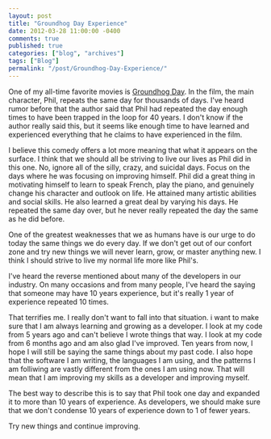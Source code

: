 ```yaml
---
layout: post
title: "Groundhog Day Experience"
date: 2012-03-28 11:00:00 -0400
comments: true
published: true
categories: ["blog", "archives"]
tags: ["Blog"]
permalink: "/post/Groundhog-Day-Experience/"
---
```

<!-- more -->

<p>One of my all-time favorite movies is <a href="http://en.wikipedia.org/wiki/Groundhog_Day_(film)" target="_blank">Groundhog Day</a>. In the film,&nbsp;the main character, Phil, repeats the same day for thousands of days. I've heard rumor before that the author said that Phil had repeated the day enough times to have been trapped in the loop for 40 years. I don't know if the author really said this, but it seems like enough time to have learned and experienced everything that he claims to have experienced in the film.</p>
<p>I believe this comedy offers a lot more meaning that what it appears on the surface. I think that we should all be striving to live our lives as Phil did in this one. No, ignore all of the silly, crazy, and suicidal days. Focus on the days where he was focusing on improving himself. Phil did a great thing in motivating himself to learn to speak French, play the piano, and genuinely change his character and outlook on life. He attained many artistic abilities and social skills. He also learned a great deal by varying his days. He repeated the same day over, but he never really repeated the day the same as he did before.</p>
<p>One of the greatest weaknesses that we as humans have is our urge to do today the same things we do every day. If we don't get out of our confort zone and try new things we will never learn, grow, or master anything new. I think I should strive to live my normal life more like Phil's.&nbsp;</p>
<p>I've heard the reverse mentioned about many of the developers in our industry. On many occasions and from many people, I've heard the saying that someone may have 10 years experience, but it's really 1 year of experience repeated 10 times.</p>
<p>That terrifies me. I really don't want to fall into that situation. i want to make sure that I am always learning and growing as a developer. I look at my code from 5 years ago and can't believe I wrote things that way. I look at my code from 6 months ago and am also glad I've improved. Ten years from now, I hope I will still be saying the same things about my past code. I also hope that the software I am writing, the languages I am using, and the patterns I am folliwing are vastly different from the ones I am using now. That will mean that I am improving my skills as a developer and improving myself.</p>
<p>The best way to describe this is to say that Phil took one day and expanded it to more than 10 years of experience. As developers, we should make sure that we don't condense 10 years of experience down to 1 of fewer years.</p>
<p>Try new things and continue improving.</p>
